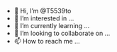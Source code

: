 - 👋 Hi, I’m @T5539to
- 👀 I’m interested in ...
- 🌱 I’m currently learning ...
- 💞️ I’m looking to collaborate on ...
- 📫 How to reach me ...

<!---
T5539to/T5539to is a ✨ special ✨ repository because its `README.md` (this file) appears on your GitHub profile.
You can click the Preview link to take a look at your changes.
--->
